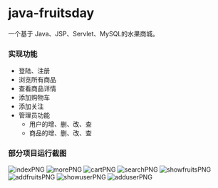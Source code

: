 ﻿# java-fruitsday
一个基于 Java、JSP、Servlet、MySQL的水果商城。

### 实现功能

* 登陆、注册
* 浏览所有商品
* 查看商品详情
* 添加购物车
* 添加关注
* 管理员功能
	* 用户的增、删、改、查
	* 商品的增、删、改、查

### 部分项目运行截图


![indexPNG](https://github.com/JieDreambuilder/java-fruitsday/blob/master/readmeImg/index.png)
![morePNG](https://github.com/JieDreambuilder/java-fruitsday/blob/master/readmeImg/more.png)
![cartPNG](https://github.com/JieDreambuilder/java-fruitsday/blob/master/readmeImg/cart.png)
![searchPNG](https://github.com/JieDreambuilder/java-fruitsday/blob/master/readmeImg/search.jpg)
![showfruitsPNG](https://github.com/JieDreambuilder/java-fruitsday/blob/master/readmeImg/showfruits.png)
![addfruitsPNG](https://github.com/JieDreambuilder/java-fruitsday/blob/master/readmeImg/addfruits.png)
![showuserPNG](https://github.com/JieDreambuilder/java-fruitsday/blob/master/readmeImg/showuser.png)
![adduserPNG](https://github.com/JieDreambuilder/java-fruitsday/blob/master/readmeImg/adduser.png)
